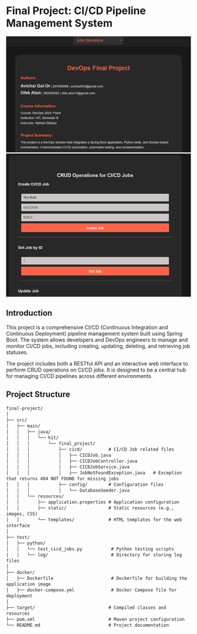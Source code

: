 # Final Project: CI/CD Pipeline Management System

![img.png](src/static/img.png)
![img_1.png](src/static/img_1.png)
## Introduction
This project is a comprehensive CI/CD (Continuous Integration and Continuous Deployment) pipeline management system built using Spring Boot. The system allows developers and DevOps engineers to manage and monitor CI/CD jobs, including creating, updating, deleting, and retrieving job statuses.

The project includes both a RESTful API and an interactive web interface to perform CRUD operations on CI/CD jobs. It is designed to be a central hub for managing CI/CD pipelines across different environments.

## Project Structure
```plaintext
final-project/
│
├── src/
│   ├── main/
│   │   ├── java/
│   │   │   └── hit/
│   │   │       └── final_project/
│   │   │           ├── cicd/          # CI/CD Job related files
│   │   │           │   ├── CICDJob.java
│   │   │           │   ├── CICDJobController.java
│   │   │           │   ├── CICDJobService.java
│   │   │           │   ├── JobNotFoundException.java   # Exception that returns 404 NOT FOUND for missing jobs 
│   │   │           ├── config/        # Configuration files
│   │   │           │   └── DatabaseSeeder.java
│   │   └── resources/
│   │       ├── application.properties # Application configuration
│   │       ├── static/                # Static resources (e.g., images, CSS)
│   │       └── templates/             # HTML templates for the web interface
│
├── test/
│   ├── python/
│   │   └── test_cicd_jobs.py           # Python testing scripts
|   |   └── log/                        # Directory for storing log files
│
├── docker/
│   ├── Dockerfile                      # Dockerfile for building the application image
│   ├── docker-compose.yml              # Docker Compose file for deployment
│
├── target/                            # Compiled classes and resources
├── pom.xml                            # Maven project configuration
└── README.md                          # Project documentation